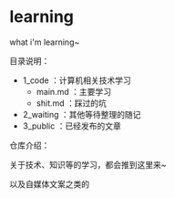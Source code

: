 # learning

what i'm learning~

目录说明：

- 1_code ：计算机相关技术学习
  - main.md ：主要学习
  - shit.md ：踩过的坑
- 2_waiting ：其他等待整理的随记
- 3_public ：已经发布的文章



仓库介绍：

关于技术、知识等的学习，都会推到这里来~

以及自媒体文案之类的

